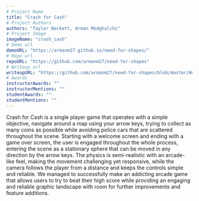 ```yaml
---
# Project Name
title: "Crash for Cash"
# Project Authors
authors: "Taylor Beckett, Arman Medghalchi"
# Project Image
imageName: "crash_cash"
# Demo url
demoURL: "https://armanm27.github.io/need-for-shapes/"
# Repo url
repoURL: "https://github.com/armanm27/need-for-shapes"
# Writeup url
writeupURL: "https://github.com/armanm27/need-for-shapes/blob/master/Written_Report_Medghalchi_Beckett.pdf"
# Awards
instructorAwards: ""
instructorMentions: ""
studentAwards: ""
studentMentions: ""
---
```

Crash for Cash is a single player game that operates with a simple objective, navigate around a map using your arrow keys, trying to collect as many coins as possible while avoiding police cars that are scattered throughout the scene. Starting with a welcome screen and ending with a game over screen, the user is engaged throughout the whole process, entering the scene as a stationary sphere that can be moved in any direction by the arrow keys. The physics is semi-realistic with an arcade-like feel, making the movement challenging yet responsive, while the camera follows the player from a distance and keeps the controls simple and reliable. We managed to successfully make an addicting arcade game that allows users to try to beat their high score while providing an engaging and reliable graphic landscape with room for further improvements and feature additions.

